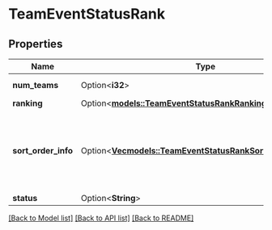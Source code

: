 # TeamEventStatusRank

## Properties

Name | Type | Description | Notes
------------ | ------------- | ------------- | -------------
**num_teams** | Option<**i32**> | Number of teams ranked. | [optional]
**ranking** | Option<[**models::TeamEventStatusRankRanking**](Team_Event_Status_rank_ranking.md)> |  | [optional]
**sort_order_info** | Option<[**Vec<models::TeamEventStatusRankSortOrderInfoInner>**](Team_Event_Status_rank_sort_order_info_inner.md)> | Ordered list of names corresponding to the elements of the `sort_orders` array. | [optional]
**status** | Option<**String**> |  | [optional]

[[Back to Model list]](../README.md#documentation-for-models) [[Back to API list]](../README.md#documentation-for-api-endpoints) [[Back to README]](../README.md)


